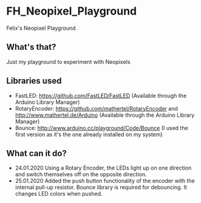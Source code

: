 # FH_Neopixel_Playground
 Felix's Neopixel Playground

## What's that?

  Just my playground to experiment with Neopixels

## Libraries used

  * FastLED: https://github.com/FastLED/FastLED  (Available through the Arduino Library Manager)
  * RotaryEncoder: https://github.com/mathertel/RotaryEncoder and http://www.mathertel.de/Arduino (Available through the Arduino Library Manager)
  * Bounce: http://www.arduino.cc/playground/Code/Bounce   (I used the first version as it's the one already installed on my system)

## What can it do?

  * 24.01.2020 Using a Rotary Encoder, the LEDs light up on one direction and switch themselves off on the opposite direction.
  * 25.01.2020 Added the push button functionality of the encoder with the internal pull-up resistor. Bounce library is required for debouncing. It changes LED colors when pushed. 
